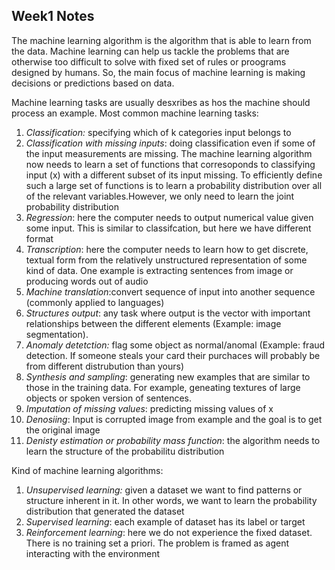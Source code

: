 ## Week1 Notes

The machine learning algorithm is the algorithm that is able to learn from the data. Machine learning can help us tackle the problems that are otherwise too difficult to solve with fixed set of rules or proograms designed by humans. So, the main focus of machine learning is making decisions or predictions based on data.

Machine learning tasks are usually desxribes as hos the machine should process an example. 
Most common machine learning tasks:

1. *Classification:* specifying which of k categories  input belongs to
2. *Classification with missing inputs*: doing classification even if some of the input measurements are missing. The machine learning algorithm now needs to learn a set of functions that corresoponds to classifying input (x) with a different subset of its input missing. To efficiently define such a large set of functions is to learn a probability distribution over all of the relevant variables.However, we only need to learn the joint probability distribution
3. *Regression*: here the computer needs to output numerical value given some input. This is similar to classifcation, but here we have different format
4. *Transcription*: here the computer needs to learn how to get discrete, textual form from the relatively unstructured representation of some kind of data. One example is extracting sentences from image or producing words out of audio 
5. *Machine translation*:convert sequence of input into another sequence (commonly applied to languages)
6. *Structures output*: any task where output is the vector with important relationships between the different elements (Example: image segmentation). 
7. *Anomaly detetction:* flag some object as normal/anomal (Example: fraud detection. If someone steals your card their purchaces will probably be from different distrubution than yours)
8. *Synthesis and sampling*: generating new examples that are similar to those in the training data. For example, geneating textures of large objects or spoken version of sentences.
9. *Imputation of missing values*: predicting missing values of x
10. *Denosiing*: Input is corrupted image from example and the goal is to get the original image
11. *Denisty estimation or probability mass function*: the algorithm needs to learn the structure of the probabilitu distribution

Kind of machine learning algorithms:
1. *Unsupervised learning:* given a dataset we want to find patterns or structure inherent in it. In other words, we want to learn the probability distribution that generated the dataset
2. *Supervised learning*: each example of dataset has its label or target  
3. *Reinforcement learning*: here we do not experience the fixed dataset. There is no training set a priori. The problem is framed as agent interacting with the environment 
